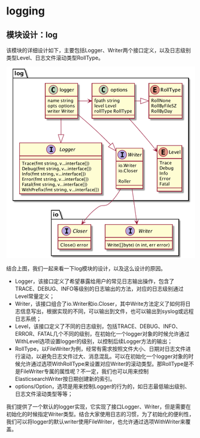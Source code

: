 # logging

## 模块设计：log

该模块的详细设计如下，主要包括Logger、Writer两个接口定义，以及日志级别类型Level、日志文件滚动类型RollType。

![log模块设计](<../../.gitbook/assets/image (34).png>)

结合上图，我们一起来看一下log模块的设计，以及这么设计的原因。

* Logger，该接口定义了希望暴露给用户的常见日志输出操作，包含了TRACE、DEBUG、INFO等级别的日志输出的方法，对应的日志级别通过Level常量定义；
* Writer，该接口组合了io.Writer和io.Closer，其中Write方法定义了如何将日志信息写出，根据实现的不同，可以输出到文件，也可以输出到syslog或远程日志系统；
* Level，该接口定义了不同的日志级别，包括TRACE、DEBUG、INFO、ERROR、FATAL几个不同的级别，在初始化一个logger对象的时候允许通过WithLevel选项设置logger的级别，以控制后续Logger方法的输出；
* RollType，以FileWriter为例，经常有需求按照文件大小、日期对日志文件进行滚动，以避免日志文件过大、消息混乱。可以在初始化一个logger对象的时候允许通过选项WithRollType来设置对应Writer的滚动类型。那RollType是不是FileWriter专属的属性呢？不一定，我们也可以用来控制ElasticsearchWriter按日期创建新的索引。
* options/Option，选项是用来控制Logger的行为的，如日志最低输出级别、日志文件滚动类型等等；

我们提供了一个默认的logger实现，它实现了接口Logger、Writer，但是需要在初始化的时候指定Writer类型。结合大家使用日志的习惯，为了初始化的便利性，我们可以将logger的默认writer使用FileWriter，也允许通过选项WithWriter来覆盖。



